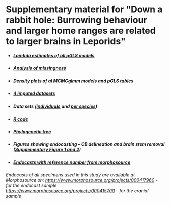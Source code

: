 ﻿# Supplementary material for "Down a rabbit hole: Burrowing behaviour and larger home ranges are related to larger brains in Leporids"

* ##### [Lambda estimates of all pGLS models](https://github.com/orlinst/Leporid-brain-evo/tree/master/lambda)
* #####  [Analysis of missingness](https://github.com/orlinst/Leporid-brain-evo/tree/master/missingness)
* ##### [Density plots of al MCMCglmm models](https://github.com/orlinst/Leporid-brain-evo/tree/master/models) and [pGLS tables](https://github.com/orlinst/Leporid-brain-evo/blob/master/models/supplement%20pgls%20table.docx)
* ##### [4 imputed datasets](https://github.com/orlinst/Leporid-brain-evo/blob/master/imp4x100.RData)
* ##### Data sets ([individuals](https://github.com/orlinst/Leporid-brain-evo/blob/master/individuals.xlsx) and [per species](https://github.com/orlinst/Leporid-brain-evo/blob/master/lepdata_trimmed2.txt))
* ##### [R code](https://github.com/orlinst/Leporid-brain-evo/blob/master/leporid_brains.Rmd)
* ##### [Phylogenetic tree](https://github.com/orlinst/Leporid-brain-evo/blob/master/leptree.txt)
* ##### Figures showing endocasting – OB delineation and brain stem removal ([Supplementary Figure 1 and 2](https://github.com/orlinst/Leporid-brain-evo/blob/master/Supplement%20-%20endocasting.docx))
* ##### [Endocasts with reference number from morphosource](https://github.com/orlinst/Leporid-brain-evo/blob/master/Leporid_endocasts.xlsx)

*Endocasts of all specimens used in this study are available at Morphosource on: https://www.morphosource.org/projects/000417960 - for the endocast sample https://www.morphosource.org/projects/000415700 - for the cranial sample*
